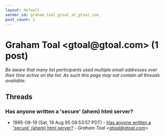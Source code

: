 ```yaml
---
layout: default
sender_id: graham_toal_gtoal_at_gtoal_com_
post_count: 1
---
```


# Graham Toal <gtoal<span>@</span>gtoal.com> (1 post)

_Be aware that many list participants used multiple email addresses over their time active on the list. As such this page may not contain all threads available._

## Threads

### Has anyone written a 'secure' (ahem) html server?
+ 1995-08-19 (Sat, 19 Aug 95 08:53:57 PDT) - [Has anyone written a 'secure' (ahem) html server?](/archive/1995/08/1470ebbf14d85fae07e5430393e45e1acc07267f9dcc9f6f11ac1a2fa2b3ad11) - _Graham Toal \<gtoal@gtoal.com\>_

